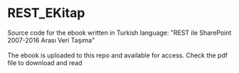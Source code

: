 # REST_EKitap
Source code for the ebook written in Turkish language: "REST ile SharePoint 2007-2016 Arası Veri Taşıma"
<br/><br/>
The ebook is uploaded to this repo and available for access. Check the pdf file to download and read
